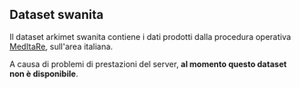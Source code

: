 ## Dataset swanita

Il dataset arkimet swanita contiene i dati prodotti dalla procedura
operativa [MedItaRe](MedItaRe.md), sull'area italiana.

A causa di problemi di prestazioni del server, **al momento questo
dataset non è disponibile**.
